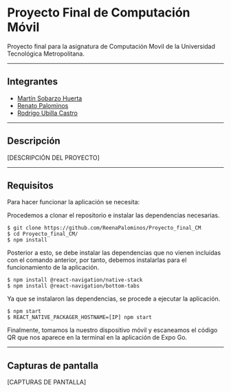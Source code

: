 # Proyecto Final de Computación Móvil

Proyecto final para la asignatura de Computación Movil de la Universidad Tecnológica Metropolitana.

---

## Integrantes
* [Martín Sobarzo Huerta](https://github.com/Meshdako)
* [Renato Palominos](https://github.com/ReenaPalominos)
* [Rodrigo Ubilla Castro](https://github.com/RodrigoUbillaC)

---

## Descripción

[DESCRIPCIÓN DEL PROYECTO]


---

## Requisitos

Para hacer funcionar la aplicación se necesita:

Procedemos a clonar el repositorio e instalar las dependencias necesarias.

```
$ git clone https://github.com/ReenaPalominos/Proyecto_final_CM
$ cd Proyecto_final_CM/
$ npm install
```
Posterior a esto, se debe instalar las dependencias que no vienen incluidas con el comando anterior, por tanto, debemos instalarlas para el funcionamiento de la aplicación.

```
$ npm install @react-navigation/native-stack
$ npm install @react-navigation/bottom-tabs
```
Ya que se instalaron las dependencias, se procede a ejecutar la aplicación.

```
$ npm start
$ REACT_NATIVE_PACKAGER_HOSTNAME=[IP] npm start
```
Finalmente, tomamos la nuestro dispositivo móvil y escaneamos el código QR que nos aparece en la terminal en la aplicación de Expo Go.

---

## Capturas de pantalla

[CAPTURAS DE PANTALLA]

